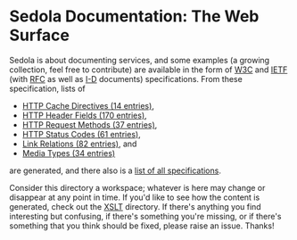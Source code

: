 # Sedola Documentation: The Web Surface

Sedola is about documenting services, and some examples (a growing collection, feel free to contribute) are available in the form of [W3C](W3C/) and [IETF](IETF/) (with [RFC](IETF/RFC/) as well as [I-D](IETF/I-D) documents) specifications. From these specification, lists of

* [HTTP Cache Directives (14 entries)](cachedirs.md),
* [HTTP Header Fields (170 entries)](headers.md),
* [HTTP Request Methods (37 entries)](methods.md),
* [HTTP Status Codes (61 entries)](statuscodes.md),
* [Link Relations (82 entries)](linkrels.md), and
* [Media Types (34 entries)](mediatypes.md)

are generated, and there also is a [list of all specifications](specs.md).

Consider this directory a workspace; whatever is here may change or disappear at any point in time. If you'd like to see how the content is generated, check out the [XSLT](../XSLT/) directory. If there's anything you find interesting but confusing, if there's something you're missing, or if there's something that you think should be fixed, please raise an issue. Thanks!
